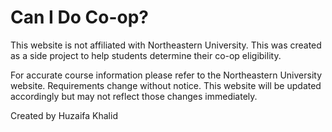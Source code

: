 # Can I Do Co-op?

 This website is not affiliated with Northeastern University. This was created as a side project to help students determine their co-op eligibility.
      
 For accurate course information please refer to the Northeastern University website. Requirements change without notice. This website will be updated accordingly but may not reflect those changes immediately.
      
 Created by Huzaifa Khalid
